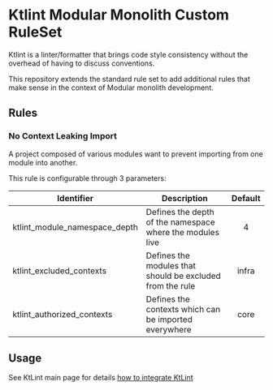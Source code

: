 # Ktlint Modular Monolith Custom RuleSet

Ktlint is a linter/formatter that brings code style consistency without the overhead of having to discuss conventions.

This repository extends the standard rule set to add additional rules that make sense in the context of Modular monolith
development.

## Rules

### No Context Leaking Import

A project composed of various modules want to prevent importing from one module into another.

This rule is configurable through 3 parameters:

| Identifier                    | Description                                               | Default |
|-------------------------------|-----------------------------------------------------------|:-------:|
| ktlint_module_namespace_depth | Defines the depth of the namespace where the modules live |    4    |
| ktlint_excluded_contexts      | Defines the modules that should be excluded from the rule |  infra  |
| ktlint_authorized_contexts    | Defines the contexts which can be imported everywhere     |  core   |

## Usage

See KtLint main page for details [how to integrate KtLint](https://github.com/pinterest/ktlint#integration)
